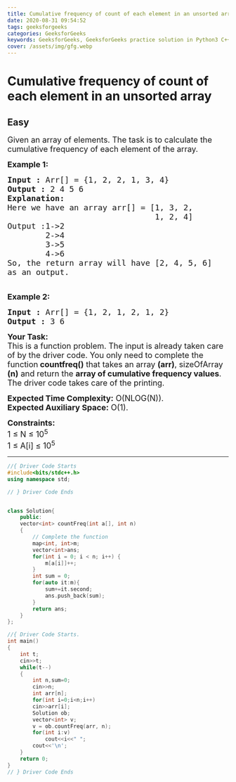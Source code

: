 ```yaml
---
title: Cumulative frequency of count of each element in an unsorted array   GFG
date: 2020-08-31 09:54:52
tags: geeksforgeeks
categories: GeeksforGeeks
keywords: GeeksforGeeks, GeeksforGeeks practice solution in Python3 C++ Java, Cumulative frequency of count of each element in an unsorted array - GFG solution
cover: /assets/img/gfg.webp
---
```



# Cumulative frequency of count of each element in an unsorted array
## Easy
<div class="problems_problem_content__Xm_eO"><p><span style="font-size:18px">Given an array of elements. The task is to calculate the cumulative frequency of each element of the array.</span></p>

<p><span style="font-size:18px"><strong>Example 1:</strong></span></p>

<pre><span style="font-size:18px"><strong>Input :</strong> Arr[] = {1, 2, 2, 1, 3, 4}
<strong>Output :</strong> 2 4 5 6
<strong>Explanation:
</strong>Here we have an array arr[] = [1, 3, 2, 
                               1, 2, 4]
Output :1-&gt;2
&nbsp; &nbsp; &nbsp; &nbsp; 2-&gt;4
&nbsp; &nbsp; &nbsp; &nbsp; 3-&gt;5
&nbsp; &nbsp; &nbsp; &nbsp; 4-&gt;6
So, the return array will have [2, 4, 5, 6] 
as an output.

</span></pre>

<p><span style="font-size:18px"><strong>Example 2:</strong></span></p>

<pre><span style="font-size:18px"><strong>Input :</strong> Arr[] = {1, 2, 1, 2, 1, 2}
<strong>Output :</strong> 3 6
</span></pre>

<p><span style="font-size:18px"><strong>Your Task:</strong><br>
This is a function problem. The input is already taken care of by the driver code. You only need to complete the function<strong> countfreq()</strong> that takes an array <strong>(arr)</strong>, sizeOfArray <strong>(n)</strong> and return the <strong>array of cumulative frequency values</strong>. The driver code takes care of the printing.</span></p>

<p><span style="font-size:18px"><strong>Expected Time Complexity:</strong> O(NLOG(N)).<br>
<strong>Expected Auxiliary Space:</strong>&nbsp;O(1).</span></p>

<p><span style="font-size:18px"><strong>Constraints:</strong><br>
1 ≤ N ≤ 10<sup>5</sup><br>
1 ≤ A[i] ≤ 10<sup>5</sup></span></p>
</div>

---




```cpp
//{ Driver Code Starts
#include<bits/stdc++.h>
using namespace std;

// } Driver Code Ends


class Solution{
    public:
    vector<int> countFreq(int a[], int n) 
    { 
        // Complete the function
        map<int, int>m;
        vector<int>ans;
        for(int i = 0; i < n; i++) {
            m[a[i]]++;
        }
        int sum = 0;
        for(auto it:m){
            sum+=it.second; 
            ans.push_back(sum);
        }
        return ans;
    } 
};

//{ Driver Code Starts.
int main()
{
	int t;
	cin>>t;
	while(t--)
	{
	    int n,sum=0;
	    cin>>n;
	    int arr[n];
	    for(int i=0;i<n;i++)
	    cin>>arr[i];
	    Solution ob;
	    vector<int> v;
	    v = ob.countFreq(arr, n);
	    for(int i:v)
	        cout<<i<<" ";
	    cout<<'\n';
	}
	return 0;
}
// } Driver Code Ends
```
